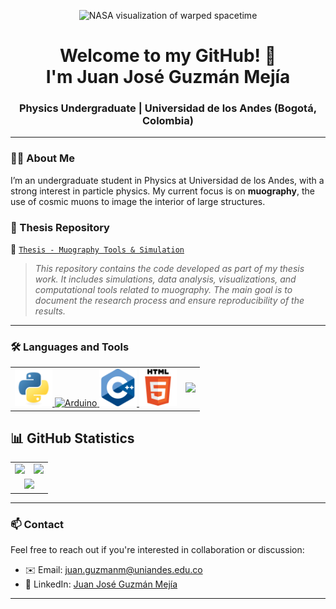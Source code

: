 <p align="center">
  <img src="https://cdn.universoracionalista.org/wp-content/uploads/2020/11/weirdgravity_1024.gif" alt="NASA visualization of warped spacetime" width="800" height="300" />
</p>

<h1 align="center">Welcome to my GitHub! 👋<br>I'm Juan José Guzmán Mejía</h1>
<h3 align="center">Physics Undergraduate | Universidad de los Andes (Bogotá, Colombia)</h3>

---

### 🧑‍🎓 About Me

I’m an undergraduate student in Physics at Universidad de los Andes, with a strong interest in particle physics. My current focus is on **muography**, the use of cosmic muons to image the interior of large structures.

### 🧪 Thesis Repository

📂 [`Thesis - Muography Tools & Simulation`](https://github.com/QuantumCode4/Thesis)  
> *This repository contains the code developed as part of my thesis work. It includes simulations, data analysis, visualizations, and computational tools related to muography. The main goal is to document the research process and ensure reproducibility of the results.*

---

### 🛠️ Languages and Tools

<table style="border: none; width: 100%;">
  <tr>
    <td align="left" style="border: none; vertical-align: top;">
      <a href="https://www.python.org" target="_blank" rel="noreferrer">
        <img src="https://raw.githubusercontent.com/devicons/devicon/master/icons/python/python-original.svg" alt="Python" width="60" height="60"/>
      </a>
      <a href="https://www.arduino.cc/" target="_blank" rel="noreferrer">
        <img src="https://cdn.worldvectorlogo.com/logos/arduino-1.svg" alt="Arduino" width="40" height="40"/>
      </a>
      <a href="https://isocpp.org/" target="_blank" rel="noreferrer">
        <img src="https://raw.githubusercontent.com/devicons/devicon/master/icons/cplusplus/cplusplus-original.svg" alt="C++" width="60" height="60"/>
      </a>
      <a href="https://www.w3.org/html/" target="_blank" rel="noreferrer">
        <img src="https://raw.githubusercontent.com/devicons/devicon/master/icons/html5/html5-original-wordmark.svg" alt="HTML5" width="60" height="60"/>
      </a>
    </td>
    <td align="right" style="border: none; vertical-align: middle;">
      <img src="https://github-readme-stats.vercel.app/api/top-langs/?username=QuantumCode4&theme=vue-dark&show_icons=true&hide_border=true&layout=compact" width="300"/>
    </td>
  </tr>
</table>

## 📊 GitHub Statistics

<table style="border: none;">
  <tr>
    <td style="border: none;">
      <img src="https://github-readme-stats.vercel.app/api?username=QuantumCode4&theme=vue-dark&show_icons=true&hide_border=true&count_private=true" width="100%"/>
    </td>
    <td style="border: none;">
      <img src="https://github-readme-streak-stats.herokuapp.com/?user=QuantumCode4&theme=vue-dark&hide_border=true" width="100%"/>
    </td>
  </tr>
  <tr>
    <td colspan="2" align="center" style="border: none;">
      <img src="https://github-readme-stats.vercel.app/api/top-langs/?username=QuantumCode4&theme=vue-dark&show_icons=true&hide_border=true&layout=compact" width="40%"/>
    </td>
  </tr>
</table>

---

### 📫 Contact

Feel free to reach out if you're interested in collaboration or discussion:

- ✉️ Email: [juan.guzmanm@uniandes.edu.co](mailto:juan.guzmanm@uniandes.edu.co)
- 💼 LinkedIn: [Juan José Guzmán Mejía](https://www.linkedin.com/in/juan-jos%C3%A9-guzm%C3%A1n-mej%C3%ADa-1b7609305)

---

